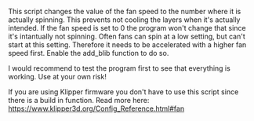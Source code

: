 This script changes the value of the fan speed to the number where it is actually spinning.
This prevents not cooling the layers when it's actually intended.
If the fan speed is set to 0 the program won't change that since it's intantually not spinning.
Often fans can spin at a low setting, but can't start at this setting. Therefore it needs to be accelerated with a higher fan speed first. Enable the add_blib function to do so.

I would recommend to test the program first to see that everything is working.
Use at your own risk!

If you are using Klipper firmware you don't have to use this script since there is a build in function. Read more here: https://www.klipper3d.org/Config_Reference.html#fan
